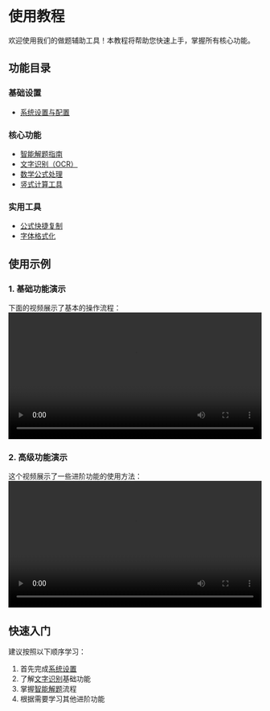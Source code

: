 # 使用教程

欢迎使用我们的做题辅助工具！本教程将帮助您快速上手，掌握所有核心功能。

## 功能目录

### 基础设置
- [系统设置与配置](./guide/setting.md)

### 核心功能
- [智能解题指南](./guide/jieti.md)
- [文字识别（OCR）](./guide/ocr.md)
- [数学公式处理](./guide/math.md)
- [竖式计算工具](./guide/v_cal.md)

### 实用工具
- [公式快捷复制](./guide/copy.md)
- [字体格式化](./guide/format.md)

## 使用示例

### 1. 基础功能演示
下面的视频展示了基本的操作流程：
<video width="100%" height="auto" controls>
  <source src="/img/406d137ca611516e5f10208dbfa173aa.mp4" type="video/mp4">
</video>

### 2. 高级功能演示
这个视频展示了一些进阶功能的使用方法：
<video width="100%" height="auto" controls>
  <source src="/img/aced84cfae4e3b42d3378eecd7786a55.mp4" type="video/mp4">
</video>

## 快速入门

建议按照以下顺序学习：
1. 首先完成[系统设置](./guide/setting.md)
2. 了解[文字识别](./guide/ocr.md)基础功能
3. 掌握[智能解题](./guide/jieti.md)流程
4. 根据需要学习其他进阶功能
